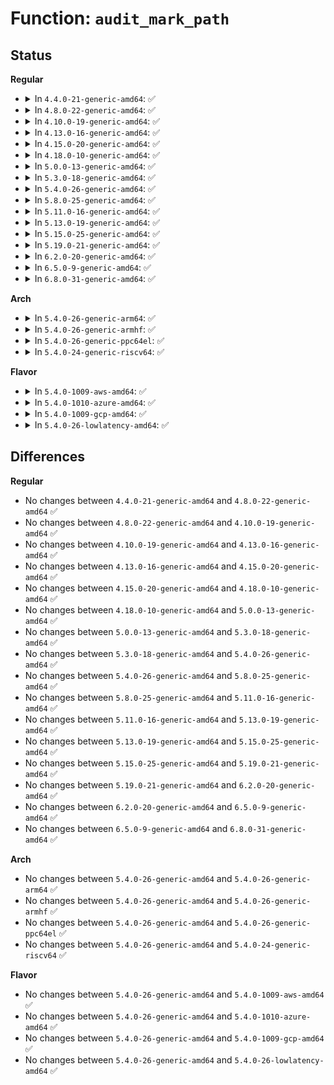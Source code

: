 # Function: <code>audit_mark_path</code>

## Status
<b>Regular</b>
<ul>
<li>
<details>
<summary>In <code>4.4.0-21-generic-amd64</code>: ✅</summary>

```c
char * audit_mark_path(struct audit_fsnotify_mark * mark)
```

```json
{
  "name": "audit_mark_path",
  "collision_type": "Unique Global",
  "inline_type": "No",
  "funcs": [
    {
      "addr": 18446744071580068016,
      "name": "audit_mark_path",
      "external": true,
      "loc": "kernel/audit_fsnotify.c:64",
      "file": "kernel/audit_fsnotify.c",
      "inline": "seen, unknown",
      "caller_inline": [],
      "caller_func": [
        "kernel/auditfilter.c:audit_krule_to_data",
        "kernel/audit_watch.c:audit_dupe_exe"
      ]
    }
  ],
  "symbols": [
    {
      "addr": 18446744071580068016,
      "name": "audit_mark_path",
      "section": ".text",
      "bind": "STB_GLOBAL",
      "size": 15
    }
  ]
}
```
</details>
</li>
<li>
<details>
<summary>In <code>4.8.0-22-generic-amd64</code>: ✅</summary>

```c
char * audit_mark_path(struct audit_fsnotify_mark * mark)
```

```json
{
  "name": "audit_mark_path",
  "collision_type": "Unique Global",
  "inline_type": "No",
  "funcs": [
    {
      "addr": 18446744071580101264,
      "name": "audit_mark_path",
      "external": true,
      "loc": "kernel/audit_fsnotify.c:64",
      "file": "kernel/audit_fsnotify.c",
      "inline": "seen, unknown",
      "caller_inline": [],
      "caller_func": [
        "kernel/auditfilter.c:audit_list_rules",
        "kernel/audit_watch.c:audit_dupe_exe"
      ]
    }
  ],
  "symbols": [
    {
      "addr": 18446744071580101264,
      "name": "audit_mark_path",
      "section": ".text",
      "bind": "STB_GLOBAL",
      "size": 15
    }
  ]
}
```
</details>
</li>
<li>
<details>
<summary>In <code>4.10.0-19-generic-amd64</code>: ✅</summary>

```c
char * audit_mark_path(struct audit_fsnotify_mark * mark)
```

```json
{
  "name": "audit_mark_path",
  "collision_type": "Unique Global",
  "inline_type": "No",
  "funcs": [
    {
      "addr": 18446744071580141536,
      "name": "audit_mark_path",
      "external": true,
      "loc": "kernel/audit_fsnotify.c:64",
      "file": "kernel/audit_fsnotify.c",
      "inline": "seen, unknown",
      "caller_inline": [],
      "caller_func": [
        "kernel/auditfilter.c:audit_list_rules",
        "kernel/audit_watch.c:audit_dupe_exe"
      ]
    }
  ],
  "symbols": [
    {
      "addr": 18446744071580141536,
      "name": "audit_mark_path",
      "section": ".text",
      "bind": "STB_GLOBAL",
      "size": 15
    }
  ]
}
```
</details>
</li>
<li>
<details>
<summary>In <code>4.13.0-16-generic-amd64</code>: ✅</summary>

```c
char * audit_mark_path(struct audit_fsnotify_mark * mark)
```

```json
{
  "name": "audit_mark_path",
  "collision_type": "Unique Global",
  "inline_type": "No",
  "funcs": [
    {
      "addr": 18446744071580147328,
      "name": "audit_mark_path",
      "external": true,
      "loc": "kernel/audit_fsnotify.c:64",
      "file": "kernel/audit_fsnotify.c",
      "inline": "seen, unknown",
      "caller_inline": [],
      "caller_func": [
        "kernel/auditfilter.c:audit_list_rules_send",
        "kernel/audit_watch.c:audit_dupe_exe"
      ]
    }
  ],
  "symbols": [
    {
      "addr": 18446744071580147328,
      "name": "audit_mark_path",
      "section": ".text",
      "bind": "STB_GLOBAL",
      "size": 15
    }
  ]
}
```
</details>
</li>
<li>
<details>
<summary>In <code>4.15.0-20-generic-amd64</code>: ✅</summary>

```c
char * audit_mark_path(struct audit_fsnotify_mark * mark)
```

```json
{
  "name": "audit_mark_path",
  "collision_type": "Unique Global",
  "inline_type": "No",
  "funcs": [
    {
      "addr": 18446744071580200016,
      "name": "audit_mark_path",
      "external": true,
      "loc": "kernel/audit_fsnotify.c:64",
      "file": "kernel/audit_fsnotify.c",
      "inline": "seen, unknown",
      "caller_inline": [],
      "caller_func": [
        "kernel/auditfilter.c:audit_list_rules_send",
        "kernel/audit_watch.c:audit_dupe_exe"
      ]
    }
  ],
  "symbols": [
    {
      "addr": 18446744071580200016,
      "name": "audit_mark_path",
      "section": ".text",
      "bind": "STB_GLOBAL",
      "size": 15
    }
  ]
}
```
</details>
</li>
<li>
<details>
<summary>In <code>4.18.0-10-generic-amd64</code>: ✅</summary>

```c
char * audit_mark_path(struct audit_fsnotify_mark * mark)
```

```json
{
  "name": "audit_mark_path",
  "collision_type": "Unique Global",
  "inline_type": "No",
  "funcs": [
    {
      "addr": 18446744071580260016,
      "name": "audit_mark_path",
      "external": true,
      "loc": "kernel/audit_fsnotify.c:64",
      "file": "kernel/audit_fsnotify.c",
      "inline": "seen, unknown",
      "caller_inline": [],
      "caller_func": [
        "kernel/auditfilter.c:audit_list_rules_send",
        "kernel/audit_watch.c:audit_dupe_exe"
      ]
    }
  ],
  "symbols": [
    {
      "addr": 18446744071580260016,
      "name": "audit_mark_path",
      "section": ".text",
      "bind": "STB_GLOBAL",
      "size": 15
    }
  ]
}
```
</details>
</li>
<li>
<details>
<summary>In <code>5.0.0-13-generic-amd64</code>: ✅</summary>

```c
char * audit_mark_path(struct audit_fsnotify_mark * mark)
```

```json
{
  "name": "audit_mark_path",
  "collision_type": "Unique Global",
  "inline_type": "No",
  "funcs": [
    {
      "addr": 18446744071580313120,
      "name": "audit_mark_path",
      "external": true,
      "loc": "kernel/audit_fsnotify.c:64",
      "file": "kernel/audit_fsnotify.c",
      "inline": "seen, unknown",
      "caller_inline": [],
      "caller_func": [
        "kernel/auditfilter.c:audit_list_rules_send",
        "kernel/audit_watch.c:audit_dupe_exe"
      ]
    }
  ],
  "symbols": [
    {
      "addr": 18446744071580313120,
      "name": "audit_mark_path",
      "section": ".text",
      "bind": "STB_GLOBAL",
      "size": 15
    }
  ]
}
```
</details>
</li>
<li>
<details>
<summary>In <code>5.3.0-18-generic-amd64</code>: ✅</summary>

```c
char * audit_mark_path(struct audit_fsnotify_mark * mark)
```

```json
{
  "name": "audit_mark_path",
  "collision_type": "Unique Global",
  "inline_type": "No",
  "funcs": [
    {
      "addr": 18446744071580365280,
      "name": "audit_mark_path",
      "external": true,
      "loc": "kernel/audit_fsnotify.c:55",
      "file": "kernel/audit_fsnotify.c",
      "inline": "seen, unknown",
      "caller_inline": [],
      "caller_func": [
        "kernel/auditfilter.c:audit_list_rules_send",
        "kernel/audit_watch.c:audit_dupe_exe"
      ]
    }
  ],
  "symbols": [
    {
      "addr": 18446744071580365280,
      "name": "audit_mark_path",
      "section": ".text",
      "bind": "STB_GLOBAL",
      "size": 15
    }
  ]
}
```
</details>
</li>
<li>
<details>
<summary>In <code>5.4.0-26-generic-amd64</code>: ✅</summary>

```c
char * audit_mark_path(struct audit_fsnotify_mark * mark)
```

```json
{
  "name": "audit_mark_path",
  "collision_type": "Unique Global",
  "inline_type": "No",
  "funcs": [
    {
      "addr": 18446744071580414032,
      "name": "audit_mark_path",
      "external": true,
      "loc": "kernel/audit_fsnotify.c:55",
      "file": "kernel/audit_fsnotify.c",
      "inline": "seen, unknown",
      "caller_inline": [],
      "caller_func": [
        "kernel/auditfilter.c:audit_list_rules_send",
        "kernel/audit_watch.c:audit_dupe_exe"
      ]
    }
  ],
  "symbols": [
    {
      "addr": 18446744071580414032,
      "name": "audit_mark_path",
      "section": ".text",
      "bind": "STB_GLOBAL",
      "size": 15
    }
  ]
}
```
</details>
</li>
<li>
<details>
<summary>In <code>5.8.0-25-generic-amd64</code>: ✅</summary>

```c
char * audit_mark_path(struct audit_fsnotify_mark * mark)
```

```json
{
  "name": "audit_mark_path",
  "collision_type": "Unique Global",
  "inline_type": "No",
  "funcs": [
    {
      "addr": 18446744071580493152,
      "name": "audit_mark_path",
      "external": true,
      "loc": "kernel/audit_fsnotify.c:55",
      "file": "kernel/audit_fsnotify.c",
      "inline": "seen, unknown",
      "caller_inline": [],
      "caller_func": [
        "kernel/auditfilter.c:audit_krule_to_data",
        "kernel/audit_watch.c:audit_dupe_exe"
      ]
    }
  ],
  "symbols": [
    {
      "addr": 18446744071580493152,
      "name": "audit_mark_path",
      "section": ".text",
      "bind": "STB_GLOBAL",
      "size": 15
    }
  ]
}
```
</details>
</li>
<li>
<details>
<summary>In <code>5.11.0-16-generic-amd64</code>: ✅</summary>

```c
char * audit_mark_path(struct audit_fsnotify_mark * mark)
```

```json
{
  "name": "audit_mark_path",
  "collision_type": "Unique Global",
  "inline_type": "No",
  "funcs": [
    {
      "addr": 18446744071580481232,
      "name": "audit_mark_path",
      "external": true,
      "loc": "kernel/audit_fsnotify.c:55",
      "file": "kernel/audit_fsnotify.c",
      "inline": "seen, unknown",
      "caller_inline": [],
      "caller_func": [
        "kernel/auditfilter.c:audit_krule_to_data",
        "kernel/audit_watch.c:audit_dupe_exe"
      ]
    }
  ],
  "symbols": [
    {
      "addr": 18446744071580481232,
      "name": "audit_mark_path",
      "section": ".text",
      "bind": "STB_GLOBAL",
      "size": 15
    }
  ]
}
```
</details>
</li>
<li>
<details>
<summary>In <code>5.13.0-19-generic-amd64</code>: ✅</summary>

```c
char * audit_mark_path(struct audit_fsnotify_mark * mark)
```

```json
{
  "name": "audit_mark_path",
  "collision_type": "Unique Global",
  "inline_type": "No",
  "funcs": [
    {
      "addr": 18446744071580485136,
      "name": "audit_mark_path",
      "external": true,
      "loc": "kernel/audit_fsnotify.c:55",
      "file": "kernel/audit_fsnotify.c",
      "inline": "seen, unknown",
      "caller_inline": [],
      "caller_func": [
        "kernel/auditfilter.c:audit_krule_to_data",
        "kernel/audit_watch.c:audit_dupe_exe"
      ]
    }
  ],
  "symbols": [
    {
      "addr": 18446744071580485136,
      "name": "audit_mark_path",
      "section": ".text",
      "bind": "STB_GLOBAL",
      "size": 15
    }
  ]
}
```
</details>
</li>
<li>
<details>
<summary>In <code>5.15.0-25-generic-amd64</code>: ✅</summary>

```c
char * audit_mark_path(struct audit_fsnotify_mark * mark)
```

```json
{
  "name": "audit_mark_path",
  "collision_type": "Unique Global",
  "inline_type": "No",
  "funcs": [
    {
      "addr": 18446744071580652784,
      "name": "audit_mark_path",
      "external": true,
      "loc": "kernel/audit_fsnotify.c:55",
      "file": "kernel/audit_fsnotify.c",
      "inline": "seen, unknown",
      "caller_inline": [],
      "caller_func": [
        "kernel/auditfilter.c:audit_krule_to_data",
        "kernel/audit_watch.c:audit_dupe_exe"
      ]
    }
  ],
  "symbols": [
    {
      "addr": 18446744071580652784,
      "name": "audit_mark_path",
      "section": ".text",
      "bind": "STB_GLOBAL",
      "size": 15
    }
  ]
}
```
</details>
</li>
<li>
<details>
<summary>In <code>5.19.0-21-generic-amd64</code>: ✅</summary>

```c
char * audit_mark_path(struct audit_fsnotify_mark * mark)
```

```json
{
  "name": "audit_mark_path",
  "collision_type": "Unique Global",
  "inline_type": "No",
  "funcs": [
    {
      "addr": 18446744071580861856,
      "name": "audit_mark_path",
      "external": true,
      "loc": "kernel/audit_fsnotify.c:55",
      "file": "kernel/audit_fsnotify.c",
      "inline": "seen, unknown",
      "caller_inline": [],
      "caller_func": [
        "kernel/auditfilter.c:audit_compare_rule",
        "kernel/auditfilter.c:audit_compare_rule",
        "kernel/auditfilter.c:audit_krule_to_data",
        "kernel/audit_watch.c:audit_dupe_exe"
      ]
    }
  ],
  "symbols": [
    {
      "addr": 18446744071580861856,
      "name": "audit_mark_path",
      "section": ".text",
      "bind": "STB_GLOBAL",
      "size": 21
    }
  ]
}
```
</details>
</li>
<li>
<details>
<summary>In <code>6.2.0-20-generic-amd64</code>: ✅</summary>

```c
char * audit_mark_path(struct audit_fsnotify_mark * mark)
```

```json
{
  "name": "audit_mark_path",
  "collision_type": "Unique Global",
  "inline_type": "No",
  "funcs": [
    {
      "addr": 18446744071581149792,
      "name": "audit_mark_path",
      "external": true,
      "loc": "kernel/audit_fsnotify.c:55",
      "file": "kernel/audit_fsnotify.c",
      "inline": "seen, unknown",
      "caller_inline": [],
      "caller_func": [
        "kernel/auditfilter.c:audit_compare_rule",
        "kernel/auditfilter.c:audit_compare_rule",
        "kernel/auditfilter.c:audit_krule_to_data",
        "kernel/audit_watch.c:audit_dupe_exe"
      ]
    }
  ],
  "symbols": [
    {
      "addr": 18446744071581149792,
      "name": "audit_mark_path",
      "section": ".text",
      "bind": "STB_GLOBAL",
      "size": 21
    }
  ]
}
```
</details>
</li>
<li>
<details>
<summary>In <code>6.5.0-9-generic-amd64</code>: ✅</summary>

```c
char * audit_mark_path(struct audit_fsnotify_mark * mark)
```

```json
{
  "name": "audit_mark_path",
  "collision_type": "Unique Global",
  "inline_type": "No",
  "funcs": [
    {
      "addr": 18446744071581243104,
      "name": "audit_mark_path",
      "external": true,
      "loc": "kernel/audit_fsnotify.c:55",
      "file": "kernel/audit_fsnotify.c",
      "inline": "seen, unknown",
      "caller_inline": [],
      "caller_func": [
        "kernel/auditfilter.c:audit_compare_rule",
        "kernel/auditfilter.c:audit_compare_rule",
        "kernel/auditfilter.c:audit_krule_to_data",
        "kernel/audit_watch.c:audit_dupe_exe"
      ]
    }
  ],
  "symbols": [
    {
      "addr": 18446744071581243104,
      "name": "audit_mark_path",
      "section": ".text",
      "bind": "STB_GLOBAL",
      "size": 21
    }
  ]
}
```
</details>
</li>
<li>
<details>
<summary>In <code>6.8.0-31-generic-amd64</code>: ✅</summary>

```c
char * audit_mark_path(struct audit_fsnotify_mark * mark)
```

```json
{
  "name": "audit_mark_path",
  "collision_type": "Unique Global",
  "inline_type": "No",
  "funcs": [
    {
      "addr": 18446744071581349328,
      "name": "audit_mark_path",
      "external": true,
      "loc": "kernel/audit_fsnotify.c:55",
      "file": "kernel/audit_fsnotify.c",
      "inline": "seen, unknown",
      "caller_inline": [],
      "caller_func": [
        "kernel/auditfilter.c:audit_compare_rule",
        "kernel/auditfilter.c:audit_compare_rule",
        "kernel/auditfilter.c:audit_krule_to_data",
        "kernel/audit_watch.c:audit_dupe_exe"
      ]
    }
  ],
  "symbols": [
    {
      "addr": 18446744071581349328,
      "name": "audit_mark_path",
      "section": ".text",
      "bind": "STB_GLOBAL",
      "size": 21
    }
  ]
}
```
</details>
</li>
</ul>
<b>Arch</b>
<ul>
<li>
<details>
<summary>In <code>5.4.0-26-generic-arm64</code>: ✅</summary>

```c
char * audit_mark_path(struct audit_fsnotify_mark * mark)
```

```json
{
  "name": "audit_mark_path",
  "collision_type": "Unique Global",
  "inline_type": "No",
  "funcs": [
    {
      "addr": 18446603336491679640,
      "name": "audit_mark_path",
      "external": true,
      "loc": "kernel/audit_fsnotify.c:55",
      "file": "kernel/audit_fsnotify.c",
      "inline": "seen, unknown",
      "caller_inline": [],
      "caller_func": [
        "kernel/auditfilter.c:audit_list_rules_send",
        "kernel/audit_watch.c:audit_dupe_exe"
      ]
    }
  ],
  "symbols": [
    {
      "addr": 18446603336491679640,
      "name": "audit_mark_path",
      "section": ".text",
      "bind": "STB_GLOBAL",
      "size": 40
    }
  ]
}
```
</details>
</li>
<li>
<details>
<summary>In <code>5.4.0-26-generic-armhf</code>: ✅</summary>

```c
char * audit_mark_path(struct audit_fsnotify_mark * mark)
```

```json
{
  "name": "audit_mark_path",
  "collision_type": "Unique Global",
  "inline_type": "No",
  "funcs": [
    {
      "addr": 3225633692,
      "name": "audit_mark_path",
      "external": true,
      "loc": "kernel/audit_fsnotify.c:55",
      "file": "kernel/audit_fsnotify.c",
      "inline": "seen, unknown",
      "caller_inline": [],
      "caller_func": [
        "kernel/auditfilter.c:audit_list_rules_send",
        "kernel/audit_watch.c:audit_dupe_exe"
      ]
    }
  ],
  "symbols": [
    {
      "addr": 3225633692,
      "name": "audit_mark_path",
      "section": ".text",
      "bind": "STB_GLOBAL",
      "size": 28
    }
  ]
}
```
</details>
</li>
<li>
<details>
<summary>In <code>5.4.0-26-generic-ppc64el</code>: ✅</summary>

```c
char * audit_mark_path(struct audit_fsnotify_mark * mark)
```

```json
{
  "name": "audit_mark_path",
  "collision_type": "Unique Global",
  "inline_type": "No",
  "funcs": [
    {
      "addr": 13835058055284690992,
      "name": "audit_mark_path",
      "external": true,
      "loc": "kernel/audit_fsnotify.c:55",
      "file": "kernel/audit_fsnotify.c",
      "inline": "seen, unknown",
      "caller_inline": [],
      "caller_func": [
        "kernel/auditfilter.c:audit_list_rules_send",
        "kernel/audit_watch.c:audit_dupe_exe"
      ]
    }
  ],
  "symbols": [
    {
      "addr": 13835058055284690992,
      "name": "audit_mark_path",
      "section": ".text",
      "bind": "STB_GLOBAL",
      "size": 16
    }
  ]
}
```
</details>
</li>
<li>
<details>
<summary>In <code>5.4.0-24-generic-riscv64</code>: ✅</summary>

```c
char * audit_mark_path(struct audit_fsnotify_mark * mark)
```

```json
{
  "name": "audit_mark_path",
  "collision_type": "Unique Global",
  "inline_type": "No",
  "funcs": [
    {
      "addr": 18446743936272069374,
      "name": "audit_mark_path",
      "external": true,
      "loc": "kernel/audit_fsnotify.c:55",
      "file": "kernel/audit_fsnotify.c",
      "inline": "seen, unknown",
      "caller_inline": [],
      "caller_func": [
        "kernel/auditfilter.c:audit_list_rules",
        "kernel/audit_watch.c:audit_dupe_exe"
      ]
    }
  ],
  "symbols": [
    {
      "addr": 18446743936272069374,
      "name": "audit_mark_path",
      "section": ".text",
      "bind": "STB_GLOBAL",
      "size": 34
    }
  ]
}
```
</details>
</li>
</ul>
<b>Flavor</b>
<ul>
<li>
<details>
<summary>In <code>5.4.0-1009-aws-amd64</code>: ✅</summary>

```c
char * audit_mark_path(struct audit_fsnotify_mark * mark)
```

```json
{
  "name": "audit_mark_path",
  "collision_type": "Unique Global",
  "inline_type": "No",
  "funcs": [
    {
      "addr": 18446744071580382832,
      "name": "audit_mark_path",
      "external": true,
      "loc": "kernel/audit_fsnotify.c:55",
      "file": "kernel/audit_fsnotify.c",
      "inline": "seen, unknown",
      "caller_inline": [],
      "caller_func": [
        "kernel/auditfilter.c:audit_list_rules_send",
        "kernel/audit_watch.c:audit_dupe_exe"
      ]
    }
  ],
  "symbols": [
    {
      "addr": 18446744071580382832,
      "name": "audit_mark_path",
      "section": ".text",
      "bind": "STB_GLOBAL",
      "size": 15
    }
  ]
}
```
</details>
</li>
<li>
<details>
<summary>In <code>5.4.0-1010-azure-amd64</code>: ✅</summary>

```c
char * audit_mark_path(struct audit_fsnotify_mark * mark)
```

```json
{
  "name": "audit_mark_path",
  "collision_type": "Unique Global",
  "inline_type": "No",
  "funcs": [
    {
      "addr": 18446744071580330000,
      "name": "audit_mark_path",
      "external": true,
      "loc": "kernel/audit_fsnotify.c:55",
      "file": "kernel/audit_fsnotify.c",
      "inline": "seen, unknown",
      "caller_inline": [],
      "caller_func": [
        "kernel/auditfilter.c:audit_list_rules_send",
        "kernel/audit_watch.c:audit_dupe_exe"
      ]
    }
  ],
  "symbols": [
    {
      "addr": 18446744071580330000,
      "name": "audit_mark_path",
      "section": ".text",
      "bind": "STB_GLOBAL",
      "size": 15
    }
  ]
}
```
</details>
</li>
<li>
<details>
<summary>In <code>5.4.0-1009-gcp-amd64</code>: ✅</summary>

```c
char * audit_mark_path(struct audit_fsnotify_mark * mark)
```

```json
{
  "name": "audit_mark_path",
  "collision_type": "Unique Global",
  "inline_type": "No",
  "funcs": [
    {
      "addr": 18446744071580374080,
      "name": "audit_mark_path",
      "external": true,
      "loc": "kernel/audit_fsnotify.c:55",
      "file": "kernel/audit_fsnotify.c",
      "inline": "seen, unknown",
      "caller_inline": [],
      "caller_func": [
        "kernel/auditfilter.c:audit_list_rules_send",
        "kernel/audit_watch.c:audit_dupe_exe"
      ]
    }
  ],
  "symbols": [
    {
      "addr": 18446744071580374080,
      "name": "audit_mark_path",
      "section": ".text",
      "bind": "STB_GLOBAL",
      "size": 15
    }
  ]
}
```
</details>
</li>
<li>
<details>
<summary>In <code>5.4.0-26-lowlatency-amd64</code>: ✅</summary>

```c
char * audit_mark_path(struct audit_fsnotify_mark * mark)
```

```json
{
  "name": "audit_mark_path",
  "collision_type": "Unique Global",
  "inline_type": "No",
  "funcs": [
    {
      "addr": 18446744071580429600,
      "name": "audit_mark_path",
      "external": true,
      "loc": "kernel/audit_fsnotify.c:55",
      "file": "kernel/audit_fsnotify.c",
      "inline": "seen, unknown",
      "caller_inline": [],
      "caller_func": [
        "kernel/auditfilter.c:audit_list_rules_send",
        "kernel/audit_watch.c:audit_dupe_exe"
      ]
    }
  ],
  "symbols": [
    {
      "addr": 18446744071580429600,
      "name": "audit_mark_path",
      "section": ".text",
      "bind": "STB_GLOBAL",
      "size": 15
    }
  ]
}
```
</details>
</li>
</ul>

## Differences
<b>Regular</b>
<ul>
<li>
No changes between <code>4.4.0-21-generic-amd64</code> and <code>4.8.0-22-generic-amd64</code> ✅
</li>
<li>
No changes between <code>4.8.0-22-generic-amd64</code> and <code>4.10.0-19-generic-amd64</code> ✅
</li>
<li>
No changes between <code>4.10.0-19-generic-amd64</code> and <code>4.13.0-16-generic-amd64</code> ✅
</li>
<li>
No changes between <code>4.13.0-16-generic-amd64</code> and <code>4.15.0-20-generic-amd64</code> ✅
</li>
<li>
No changes between <code>4.15.0-20-generic-amd64</code> and <code>4.18.0-10-generic-amd64</code> ✅
</li>
<li>
No changes between <code>4.18.0-10-generic-amd64</code> and <code>5.0.0-13-generic-amd64</code> ✅
</li>
<li>
No changes between <code>5.0.0-13-generic-amd64</code> and <code>5.3.0-18-generic-amd64</code> ✅
</li>
<li>
No changes between <code>5.3.0-18-generic-amd64</code> and <code>5.4.0-26-generic-amd64</code> ✅
</li>
<li>
No changes between <code>5.4.0-26-generic-amd64</code> and <code>5.8.0-25-generic-amd64</code> ✅
</li>
<li>
No changes between <code>5.8.0-25-generic-amd64</code> and <code>5.11.0-16-generic-amd64</code> ✅
</li>
<li>
No changes between <code>5.11.0-16-generic-amd64</code> and <code>5.13.0-19-generic-amd64</code> ✅
</li>
<li>
No changes between <code>5.13.0-19-generic-amd64</code> and <code>5.15.0-25-generic-amd64</code> ✅
</li>
<li>
No changes between <code>5.15.0-25-generic-amd64</code> and <code>5.19.0-21-generic-amd64</code> ✅
</li>
<li>
No changes between <code>5.19.0-21-generic-amd64</code> and <code>6.2.0-20-generic-amd64</code> ✅
</li>
<li>
No changes between <code>6.2.0-20-generic-amd64</code> and <code>6.5.0-9-generic-amd64</code> ✅
</li>
<li>
No changes between <code>6.5.0-9-generic-amd64</code> and <code>6.8.0-31-generic-amd64</code> ✅
</li>
</ul>
<b>Arch</b>
<ul>
<li>
No changes between <code>5.4.0-26-generic-amd64</code> and <code>5.4.0-26-generic-arm64</code> ✅
</li>
<li>
No changes between <code>5.4.0-26-generic-amd64</code> and <code>5.4.0-26-generic-armhf</code> ✅
</li>
<li>
No changes between <code>5.4.0-26-generic-amd64</code> and <code>5.4.0-26-generic-ppc64el</code> ✅
</li>
<li>
No changes between <code>5.4.0-26-generic-amd64</code> and <code>5.4.0-24-generic-riscv64</code> ✅
</li>
</ul>
<b>Flavor</b>
<ul>
<li>
No changes between <code>5.4.0-26-generic-amd64</code> and <code>5.4.0-1009-aws-amd64</code> ✅
</li>
<li>
No changes between <code>5.4.0-26-generic-amd64</code> and <code>5.4.0-1010-azure-amd64</code> ✅
</li>
<li>
No changes between <code>5.4.0-26-generic-amd64</code> and <code>5.4.0-1009-gcp-amd64</code> ✅
</li>
<li>
No changes between <code>5.4.0-26-generic-amd64</code> and <code>5.4.0-26-lowlatency-amd64</code> ✅
</li>
</ul>
